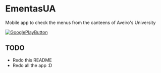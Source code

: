 EmentasUA
=========

Mobile app to check the menus from the canteens of Aveiro's University


[![GooglePlayButton](https://raw.github.com/renato-almeida/EmentasUA/master/GooglePlayButton.png)](https://play.google.com/store/apps/details?id=org.ementasua)

## TODO

*   Redo this README
*   Redo all the app :D
